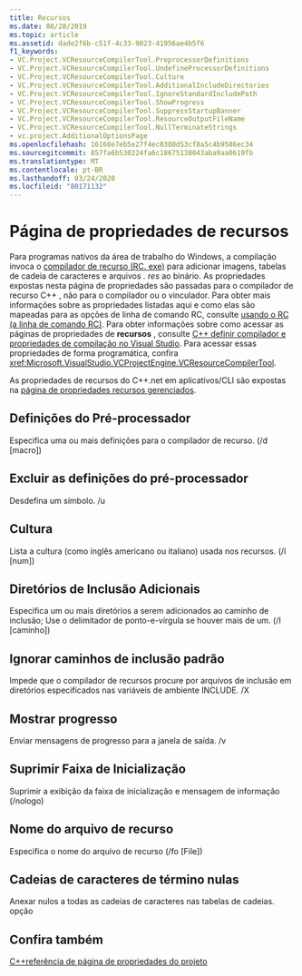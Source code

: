 ```yaml
---
title: Recursos
ms.date: 08/28/2019
ms.topic: article
ms.assetid: dade2f6b-c51f-4c33-9023-41956ae4b5f6
f1_keywords:
- VC.Project.VCResourceCompilerTool.PreprocessorDefinitions
- VC.Project.VCResourceCompilerTool.UndefineProcessorDefinitions
- VC.Project.VCResourceCompilerTool.Culture
- VC.Project.VCResourceCompilerTool.AdditionalIncludeDirectories
- VC.Project.VCResourceCompilerTool.IgnoreStandardIncludePath
- VC.Project.VCResourceCompilerTool.ShowProgress
- VC.Project.VCResourceCompilerTool.SuppressStartupBanner
- VC.Project.VCResourceCompilerTool.ResourceOutputFileName
- VC.Project.VCResourceCompilerTool.NullTerminateStrings
- vc.project.AdditionalOptionsPage
ms.openlocfilehash: 16168e7eb5e27f4ec0380d53cf8a5c4b9586ec34
ms.sourcegitcommit: 857fa6b530224fa6c18675138043aba9aa0619fb
ms.translationtype: MT
ms.contentlocale: pt-BR
ms.lasthandoff: 03/24/2020
ms.locfileid: "80171132"
---
```

# <a name="resources-property-page"></a>Página de propriedades de recursos

Para programas nativos da área de trabalho do Windows, a compilação invoca o [compilador de recurso (RC. exe)](/windows/win32/menurc/resource-compiler) para adicionar imagens, tabelas de cadeia de caracteres e arquivos *. res* ao binário. As propriedades expostas nesta página de propriedades são passadas para o compilador de recurso C++ , não para o compilador ou o vinculador. Para obter mais informações sobre as propriedades listadas aqui e como elas são mapeadas para as opções de linha de comando RC, consulte [usando o RC (a linha de comando RC)](/windows/win32/menurc/using-rc-the-rc-command-line-). Para obter informações sobre como acessar as páginas de propriedades de **recursos** , consulte [ C++ definir compilador e propriedades de compilação no Visual Studio](../working-with-project-properties.md). Para acessar essas propriedades de forma programática, confira <xref:Microsoft.VisualStudio.VCProjectEngine.VCResourceCompilerTool>.

As propriedades de recursos do C++.net em aplicativos/CLI são expostas na [página de propriedades recursos gerenciados](managed-resources-property-page.md).

## <a name="preprocessor-definitions"></a>Definições do Pré-processador

Especifica uma ou mais definições para o compilador de recurso. (/d [macro])

## <a name="undefine-preprocessor-definitions"></a>Excluir as definições do pré-processador

Desdefina um símbolo. /u

## <a name="culture"></a>Cultura

Lista a cultura (como inglês americano ou italiano) usada nos recursos. (/l [num])

## <a name="additional-include-directories"></a>Diretórios de Inclusão Adicionais

Especifica um ou mais diretórios a serem adicionados ao caminho de inclusão; Use o delimitador de ponto-e-vírgula se houver mais de um. (/I [caminho])

## <a name="ignore-standard-include-paths"></a>Ignorar caminhos de inclusão padrão

Impede que o compilador de recursos procure por arquivos de inclusão em diretórios especificados nas variáveis de ambiente INCLUDE. /X

## <a name="show-progress"></a>Mostrar progresso

Enviar mensagens de progresso para a janela de saída. /v

## <a name="suppress-startup-banner"></a>Suprimir Faixa de Inicialização

Suprimir a exibição da faixa de inicialização e mensagem de informação (/nologo)

## <a name="resource-file-name"></a>Nome do arquivo de recurso

Especifica o nome do arquivo de recurso (/fo [File])

## <a name="null-terminate-strings"></a>Cadeias de caracteres de término nulas

Anexar nulos a todas as cadeias de caracteres nas tabelas de cadeias. opção

## <a name="see-also"></a>Confira também

[C++referência de página de propriedades do projeto](property-pages-visual-cpp.md)
